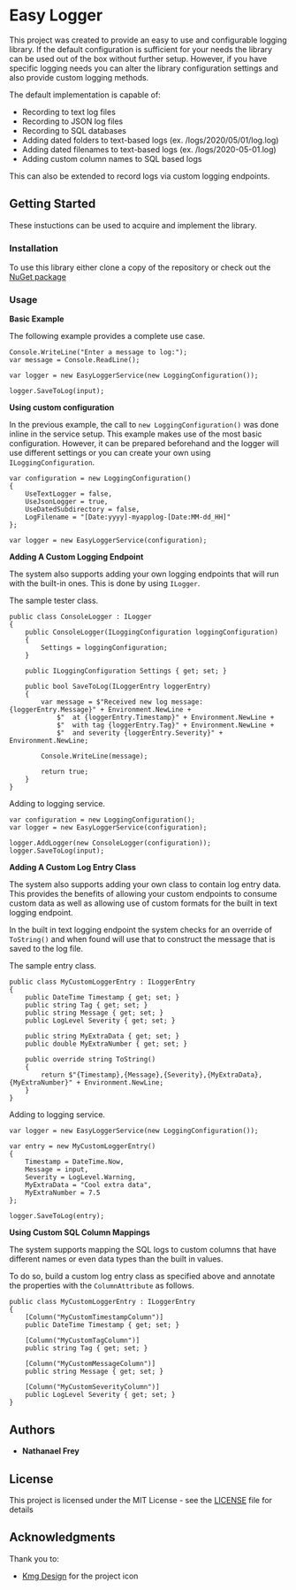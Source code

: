 # Easy Logger

This project was created to provide an easy to use and configurable logging library. If the default configuration is sufficient for your needs the library can be used out of the box without further setup. However, if you have specific logging needs you can alter the library configuration settings and also provide custom logging methods.

The default implementation is capable of:

- Recording to text log files
- Recording to JSON log files
- Recording to SQL databases
- Adding dated folders to text-based logs (ex. /logs/2020/05/01/log.log)
- Adding dated filenames to text-based logs (ex. /logs/2020-05-01.log)
- Adding custom column names to SQL based logs

This can also be extended to record logs via custom logging endpoints.

## Getting Started

These instuctions can be used to acquire and implement the library.

### Installation

To use this library either clone a copy of the repository or check out the [NuGet package](https://www.nuget.org/packages/Easy.Log.Writer/)

### Usage

**Basic Example**

The following example provides a complete use case.

```
Console.WriteLine("Enter a message to log:");
var message = Console.ReadLine();

var logger = new EasyLoggerService(new LoggingConfiguration());

logger.SaveToLog(input);

```

**Using custom configuration**

In the previous example, the call to ```new LoggingConfiguration()``` was done inline in the service setup. This example makes use of the most basic configuration. However, it can be prepared beforehand and the logger will use different settings or you can create your own using ```ILoggingConfiguration```.

```
var configuration = new LoggingConfiguration()
{
    UseTextLogger = false,
    UseJsonLogger = true,
    UseDatedSubdirectory = false, 
    LogFilename = "[Date:yyyy]-myapplog-[Date:MM-dd_HH]"
};

var logger = new EasyLoggerService(configuration);
```

**Adding A Custom Logging Endpoint**

The system also supports adding your own logging endpoints that will run with the built-in ones. This is done by using ```ILogger```.

The sample tester class.

```
public class ConsoleLogger : ILogger
{
    public ConsoleLogger(ILoggingConfiguration loggingConfiguration)
    {
        Settings = loggingConfiguration;
    }

    public ILoggingConfiguration Settings { get; set; }

    public bool SaveToLog(ILoggerEntry loggerEntry)
    {
        var message = $"Received new log message: {loggerEntry.Message}" + Environment.NewLine +
            $"  at {loggerEntry.Timestamp}" + Environment.NewLine +
            $"  with tag {loggerEntry.Tag}" + Environment.NewLine +
            $"  and severity {loggerEntry.Severity}" + Environment.NewLine;

        Console.WriteLine(message);

        return true;
    }
}
```

Adding to logging service.

```
var configuration = new LoggingConfiguration();
var logger = new EasyLoggerService(configuration);

logger.AddLogger(new ConsoleLogger(configuration));
logger.SaveToLog(input);
```

**Adding A Custom Log Entry Class**

The system also supports adding your own class to contain log entry data. This provides the benefits of allowing your custom endpoints to consume custom data as well as allowing use of custom formats for the built in text logging endpoint.

In the built in text logging endpoint the system checks for an override of ```ToString()``` and when found will use that to construct the message that is saved to the log file.

The sample entry class.

```
public class MyCustomLoggerEntry : ILoggerEntry
{
    public DateTime Timestamp { get; set; }
    public string Tag { get; set; }
    public string Message { get; set; }
    public LogLevel Severity { get; set; }

    public string MyExtraData { get; set; }
    public double MyExtraNumber { get; set; }

    public override string ToString()
    {
        return $"{Timestamp},{Message},{Severity},{MyExtraData},{MyExtraNumber}" + Environment.NewLine;
    }
}
```

Adding to logging service.

```
var logger = new EasyLoggerService(new LoggingConfiguration());

var entry = new MyCustomLoggerEntry()
{
    Timestamp = DateTime.Now,
    Message = input,
    Severity = LogLevel.Warning,
    MyExtraData = "Cool extra data",
    MyExtraNumber = 7.5
};

logger.SaveToLog(entry);
```

**Using Custom SQL Column Mappings**

The system supports mapping the SQL logs to custom columns that have different names or even data types than the built in values.

To do so, build a custom log entry class as specified above and annotate the properties with the ```ColumnAttribute``` as follows.

```
public class MyCustomLoggerEntry : ILoggerEntry
{
    [Column("MyCustomTimestampColumn")]
    public DateTime Timestamp { get; set; }

    [Column("MyCustomTagColumn")]
    public string Tag { get; set; }

    [Column("MyCustomMessageColumn")]
    public string Message { get; set; }

    [Column("MyCustomSeverityColumn")]
    public LogLevel Severity { get; set; }
}
```

## Authors

* **Nathanael Frey**

## License

This project is licensed under the MIT License - see the [LICENSE](LICENSE) file for details

## Acknowledgments

Thank you to:
* [Kmg Design](https://www.iconfinder.com/kmgdesignid) for the project icon
